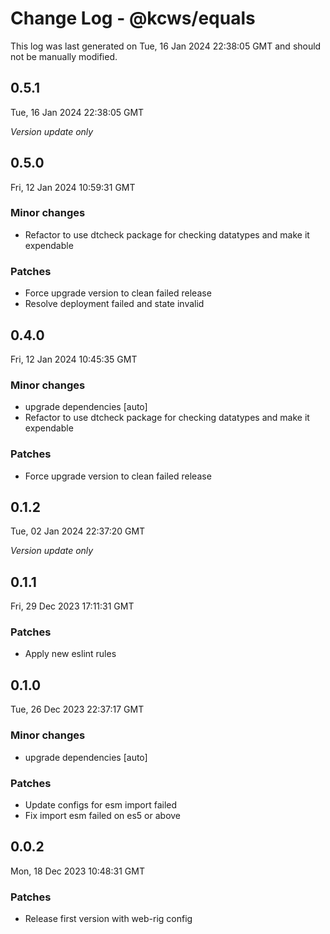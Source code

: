 # Change Log - @kcws/equals

This log was last generated on Tue, 16 Jan 2024 22:38:05 GMT and should not be manually modified.

## 0.5.1
Tue, 16 Jan 2024 22:38:05 GMT

_Version update only_

## 0.5.0
Fri, 12 Jan 2024 10:59:31 GMT

### Minor changes

- Refactor to use dtcheck package for checking datatypes and make it expendable

### Patches

- Force upgrade version to clean failed release
- Resolve deployment failed and state invalid

## 0.4.0
Fri, 12 Jan 2024 10:45:35 GMT

### Minor changes

- upgrade dependencies [auto]
- Refactor to use dtcheck package for checking datatypes and make it expendable

### Patches

- Force upgrade version to clean failed release

## 0.1.2
Tue, 02 Jan 2024 22:37:20 GMT

_Version update only_

## 0.1.1
Fri, 29 Dec 2023 17:11:31 GMT

### Patches

- Apply new eslint rules

## 0.1.0
Tue, 26 Dec 2023 22:37:17 GMT

### Minor changes

- upgrade dependencies [auto]

### Patches

- Update configs for esm import failed
- Fix import esm failed on es5 or above

## 0.0.2
Mon, 18 Dec 2023 10:48:31 GMT

### Patches

- Release first version with web-rig config

